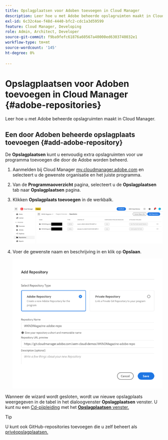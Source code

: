 ```yaml
---
title: Opslagplaatsen voor Adoben toevoegen in Cloud Manager
description: Leer hoe u met Adobe beheerde opslagruimten maakt in Cloud Manager.
exl-id: 6c32c4ae-f48d-4440-bfc2-cdc1a3d59599
feature: Cloud Manager, Developing
role: Admin, Architect, Developer
source-git-commit: f9ba9fefc61876a60567a40000ed6303740032e1
workflow-type: tm+mt
source-wordcount: '145'
ht-degree: 0%

---
```


# Opslagplaatsen voor Adoben toevoegen in Cloud Manager {#adobe-repositories}

Leer hoe u met Adobe beheerde opslagruimten maakt in Cloud Manager.

## Een door Adoben beheerde opslagplaats toevoegen {#add-adobe-repository}

De **Opslagplaatsen** kunt u eenvoudig extra opslagruimten voor uw programma toevoegen die door de Adobe worden beheerd.

1. Aanmelden bij Cloud Manager [my.cloudmanager.adobe.com](https://my.cloudmanager.adobe.com/) en selecteert u de gewenste organisatie en het juiste programma.

1. Van de **Programmaoverzicht** pagina, selecteert u de **Opslagplaatsen** tab naar **Opslagplaatsen** pagina.

1. Klikken **Opslagplaats toevoegen** in de werkbalk.

   ![Opslagplaats toevoegen, knop](assets/add-repository.png)

1. Voer de gewenste naam en beschrijving in en klik op **Opslaan**.

   ![Dialoogvenster Opslagplaats toevoegen](assets/add-adobe-repository.png)

Wanneer de wizard wordt gesloten, wordt uw nieuwe opslagplaats weergegeven in de tabel in het dialoogvenster **Opslagplaatsen** venster. U kunt nu een [Cd-pijpleiding](/help/implementing/cloud-manager/configuring-pipelines/introduction-ci-cd-pipelines.md) met het [**Opslagplaatsen** venster.](managing-repositories.md)

>[!TIP]
>
>U kunt ook GitHub-repositories toevoegen die u zelf beheert als [privéopslagplaatsen.](private-repositories.md)
